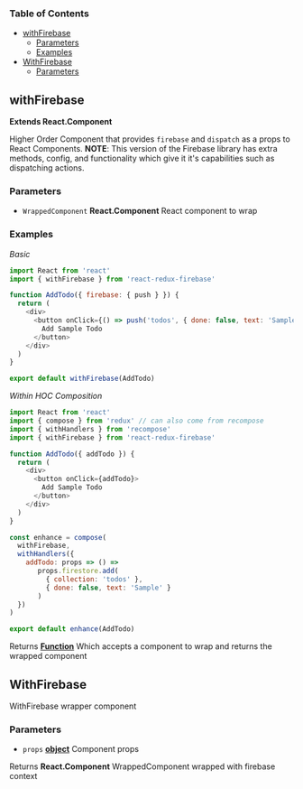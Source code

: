 <!-- Generated by documentation.js. Update this documentation by updating the source code. -->

### Table of Contents

-   [withFirebase][1]
    -   [Parameters][2]
    -   [Examples][3]
-   [WithFirebase][4]
    -   [Parameters][5]

## withFirebase

**Extends React.Component**


Higher Order Component that provides `firebase` and
`dispatch` as a props to React Components.
**NOTE**: This version of the Firebase library has extra methods, config,
and functionality which give it it's capabilities such as dispatching
actions.

### Parameters

-   `WrappedComponent` **React.Component** React component to wrap

### Examples

_Basic_

```javascript
import React from 'react'
import { withFirebase } from 'react-redux-firebase'

function AddTodo({ firebase: { push } }) {
  return (
    <div>
      <button onClick={() => push('todos', { done: false, text: 'Sample' })}>
        Add Sample Todo
      </button>
    </div>
  )
}

export default withFirebase(AddTodo)
```

_Within HOC Composition_

```javascript
import React from 'react'
import { compose } from 'redux' // can also come from recompose
import { withHandlers } from 'recompose'
import { withFirebase } from 'react-redux-firebase'

function AddTodo({ addTodo }) {
  return (
    <div>
      <button onClick={addTodo}>
        Add Sample Todo
      </button>
    </div>
  )
}

const enhance = compose(
  withFirebase,
  withHandlers({
    addTodo: props => () =>
       props.firestore.add(
         { collection: 'todos' },
         { done: false, text: 'Sample' }
       )
  })
)

export default enhance(AddTodo)
```

Returns **[Function][7]** Which accepts a component to wrap and returns the
wrapped component

## WithFirebase

WithFirebase wrapper component

### Parameters

-   `props` **[object][8]** Component props

Returns **React.Component** WrappedComponent wrapped with firebase context

[1]: #withfirebase

[2]: #parameters

[3]: #examples

[4]: #withfirebase-1

[5]: #parameters-1

[6]: http://react-redux-firebase.com/docs/api/withFirebase.html

[7]: https://developer.mozilla.org/docs/Web/JavaScript/Reference/Statements/function

[8]: https://developer.mozilla.org/docs/Web/JavaScript/Reference/Global_Objects/Object
